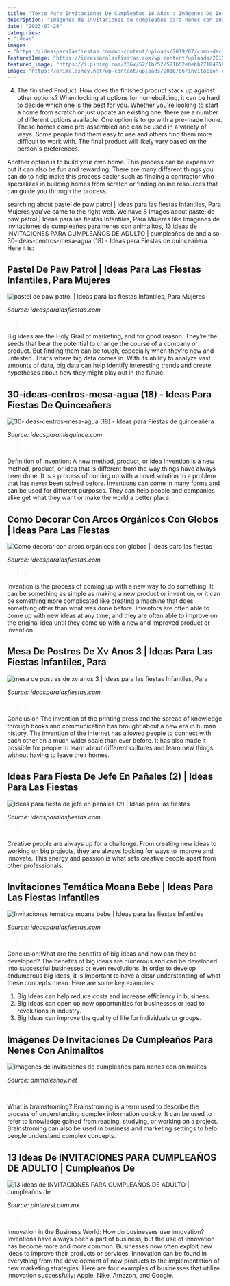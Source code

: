 ```yaml
---
title: "Texto Para Invitaciones De Cumpleaños 18 Años : Imágenes De Invitaciones De Cumpleaños Para Nenes Con Animalitos"
description: "Imágenes de invitaciones de cumpleaños para nenes con animalitos"
date: "2023-07-26"
categories:
- "ideas"
images:
- "https://ideasparalasfiestas.com/wp-content/uploads/2019/07/como-decorar-con-arcos-organicos-con-globos.jpg"
featuredImage: "https://ideasparalasfiestas.com/wp-content/uploads/2019/07/como-decorar-con-arcos-organicos-con-globos.jpg"
featured_image: "https://i.pinimg.com/236x/52/1b/52/521b52e0ebb271848586ab896629df96.jpg"
image: "https://animaleshoy.net/wp-content/uploads/2016/06/invitacion-cumple.jpg"
---
```



4. The finished Product: How does the finished product stack up against other options?
When looking at options for homebuilding, it can be hard to decide which one is the best for you. Whether you're looking to start a home from scratch or just update an existing one, there are a number of different options available. 
One option is to go with a pre-made home. These homes come pre-assembled and can be used in a variety of ways. Some people find them easy to use and others find them more difficult to work with. The final product will likely vary based on the person's preferences. 

Another option is to build your own home. This process can be expensive but it can also be fun and rewarding. There are many different things you can do to help make this process easier such as finding a contractor who specializes in building homes from scratch or finding online resources that can guide you through the process.

	

		
searching about pastel de paw patrol | Ideas para las fiestas Infantiles, Para Mujeres you've came to the right web. We have 8 Images about pastel de paw patrol | Ideas para las fiestas Infantiles, Para Mujeres like Imágenes de invitaciones de cumpleaños para nenes con animalitos, 13 ideas de INVITACIONES PARA CUMPLEAÑOS DE ADULTO | cumpleaños de and also 30-ideas-centros-mesa-agua (18) - Ideas para Fiestas de quinceañera. Here it is:
		
    
## Pastel De Paw Patrol | Ideas Para Las Fiestas Infantiles, Para Mujeres

<img loading=lazy src="https://ideasparalasfiestas.com/wp-content/uploads/2016/07/pastel-de-paw-patrol.jpg" onerror="this.onerror=null;this.src='https://tse4.mm.bing.net/th?id=OIP.Jq2jsr6KAeLjZEnQ6H1VsQHaMT&amp;pid=15.1';" alt="pastel de paw patrol | Ideas para las fiestas Infantiles, Para Mujeres">

_Source: ideasparalasfiestas.com_

>. 

	

Big ideas are the Holy Grail of marketing, and for good reason. They’re the seeds that bear the potential to change the course of a company or product. But finding them can be tough, especially when they’re new and untested. That’s where big data comes in. With its ability to analyze vast amounts of data, big data can help identify interesting trends and create hypotheses about how they might play out in the future.

    
## 30-ideas-centros-mesa-agua (18) - Ideas Para Fiestas De Quinceañera

<img loading=lazy src="https://ideasparamisquince.com/wp-content/uploads/2017/04/30-ideas-centros-mesa-agua-18.jpg" onerror="this.onerror=null;this.src='https://tse3.mm.bing.net/th?id=OIP.g3UZm0OJqh9X04vwluBASwHaLJ&amp;pid=15.1';" alt="30-ideas-centros-mesa-agua (18) - Ideas para Fiestas de quinceañera">

_Source: ideasparamisquince.com_

>. 

	

Definition of Invention: A new method, product, or idea
Invention is a new method, product, or idea that is different from the way things have always been done. It is a process of coming up with a novel solution to a problem that has never been solved before. Inventions can come in many forms and can be used for different purposes. They can help people and companies alike get what they want or make the world a better place.

    
## Como Decorar Con Arcos Orgánicos Con Globos | Ideas Para Las Fiestas

<img loading=lazy src="https://ideasparalasfiestas.com/wp-content/uploads/2019/07/como-decorar-con-arcos-organicos-con-globos.jpg" onerror="this.onerror=null;this.src='https://tse1.mm.bing.net/th?id=OIP.uJySUIIRL2S45bWjNBPRXgHaGU&amp;pid=15.1';" alt="Como decorar con arcos orgánicos con globos | Ideas para las fiestas">

_Source: ideasparalasfiestas.com_

>. 

	

Invention is the process of coming up with a new way to do something. It can be something as simple as making a new product or invention, or it can be something more complicated like creating a machine that does something other than what was done before. Inventors are often able to come up with new ideas at any time, and they are often able to improve on the original idea until they come up with a new and improved product or invention.

    
## Mesa De Postres De Xv Anos 3 | Ideas Para Las Fiestas Infantiles, Para

<img loading=lazy src="https://ideasparalasfiestas.com/wp-content/uploads/2019/08/mesa-de-postres-de-xv-anos-3-242x300.jpg" onerror="this.onerror=null;this.src='https://tse1.mm.bing.net/th?id=OIP.g7npQCrTikUjdsn6kpKAaQAAAA&amp;pid=15.1';" alt="mesa de postres de xv anos 3 | Ideas para las fiestas Infantiles, Para">

_Source: ideasparalasfiestas.com_

>. 

	

Conclusion
The invention of the printing press and the spread of knowledge through books and communication has brought about a new era in human history. The invention of the internet has allowed people to connect with each other on a much wider scale than ever before. It has also made it possible for people to learn about different cultures and learn new things without having to leave their homes.

    
## Ideas Para Fiesta De Jefe En Pañales (2) | Ideas Para Las Fiestas

<img loading=lazy src="https://ideasparalasfiestas.com/wp-content/uploads/2019/09/Ideas-para-fiesta-de-jefe-en-pañales-2.jpg" onerror="this.onerror=null;this.src='https://tse4.mm.bing.net/th?id=OIP.9qvIvcyZvF4BmbAUsh7iYgHaEL&amp;pid=15.1';" alt="Ideas para fiesta de jefe en pañales (2) | Ideas para las fiestas">

_Source: ideasparalasfiestas.com_

>. 

	

Creative people are always up for a challenge. From creating new ideas to working on big projects, they are always looking for ways to improve and innovate. This energy and passion is what sets creative people apart from other professionals.

    
## Invitaciones Temática Moana Bebe | Ideas Para Las Fiestas Infantiles

<img loading=lazy src="https://ideasparalasfiestas.com/wp-content/uploads/2019/10/invitaciones-tematica-moana-bebe-300x238.jpg" onerror="this.onerror=null;this.src='https://tse2.mm.bing.net/th?id=OIP.nkIOLTYLU7sOUn-usazHwAAAAA&amp;pid=15.1';" alt="Invitaciones temática moana bebe | Ideas para las fiestas Infantiles">

_Source: ideasparalasfiestas.com_

>. 

	

Conclusion:What are the benefits of big ideas and how can they be developed?
The benefits of big ideas are numerous and can be developed into successful businesses or even revolutions. In order to develop andumerous big ideas, it is important to have a clear understanding of what these concepts mean. Here are some key examples: 
1. Big Ideas can help reduce costs and increase efficiency in business. 
2. Big Ideas can open up new opportunities for businesses or lead to revolutions in industry. 
3. Big Ideas can improve the quality of life for individuals or groups.

    
## Imágenes De Invitaciones De Cumpleaños Para Nenes Con Animalitos

<img loading=lazy src="https://animaleshoy.net/wp-content/uploads/2016/06/invitacion-cumple.jpg" onerror="this.onerror=null;this.src='https://tse1.mm.bing.net/th?id=OIP.CQJ0g9zNXXhN2AhJD3nfVAHaKH&amp;pid=15.1';" alt="Imágenes de invitaciones de cumpleaños para nenes con animalitos">

_Source: animaleshoy.net_

>. 

	

What is brainstroming?
Brainstroming is a term used to describe the process of understanding complex information quickly. It can be used to refer to knowledge gained from reading, studying, or working on a project. Brainstroming can also be used in business and marketing settings to help people understand complex concepts.

    
## 13 Ideas De INVITACIONES PARA CUMPLEAÑOS DE ADULTO | Cumpleaños De

<img loading=lazy src="https://i.pinimg.com/236x/52/1b/52/521b52e0ebb271848586ab896629df96.jpg" onerror="this.onerror=null;this.src='https://tse3.mm.bing.net/th?id=OIP.Dw5TEZr7jZumiJhLKGSJUQAAAA&amp;pid=15.1';" alt="13 ideas de INVITACIONES PARA CUMPLEAÑOS DE ADULTO | cumpleaños de">

_Source: pinterest.com.mx_

>. 

	

Innovation in the Business World: How do businesses use innovation?
Inventions have always been a part of business, but the use of innovation has become more and more common. Businesses now often exploit new ideas to improve their products or services. Innovation can be found in everything from the development of new products to the implementation of new marketing strategies. Here are four examples of businesses that utilize innovation successfully: Apple, Nike, Amazon, and Google.

